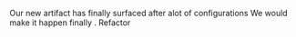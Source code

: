 Our new artifact has finally surfaced after alot of configurations
We would make it happen finally .
Refactor 
